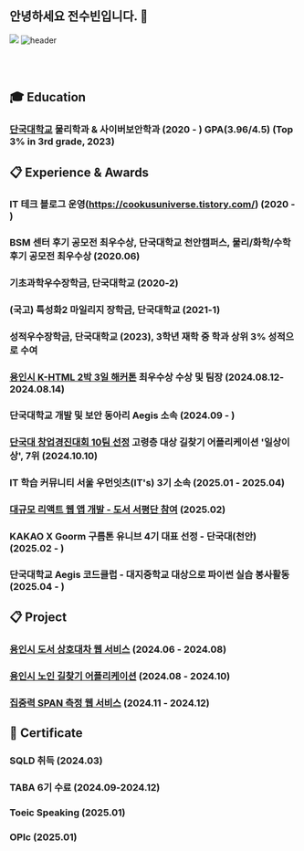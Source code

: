 ## 안녕하세요 전수빈입니다. 👋
<a href="https://hits.seeyoufarm.com"><img src="https://hits.seeyoufarm.com/api/count/incr/badge.svg?url=https%3A%2F%2Fgithub.com%2Fcooku222&count_bg=%2379C83D&title_bg=%23555555&icon=&icon_color=%23E7E7E7&title=hits&edge_flat=false"/></a>
![header](https://capsule-render.vercel.app/api?type=wave&color=auto&height=300&section=header&text=Jeon%20Subin&fontSize=90)

 <br/>
 <br/>

## :mortar_board: Education
### [단국대학교](https://dankook.ac.kr/)  물리학과 & 사이버보안학과 (2020 - ) GPA(3.96/4.5) (Top 3% in 3rd grade, 2023)
##  :clipboard: Experience & Awards
### IT 테크 블로그 운영(https://cookusuniverse.tistory.com/) (2020 - )
### BSM 센터 후기 공모전 최우수상, 단국대학교 천안캠퍼스, 물리/화학/수학 후기 공모전 최우수상 (2020.06)
### 기초과학우수장학금, 단국대학교 (2020-2)  
### (국고) 특성화2 마일리지 장학금, 단국대학교 (2021-1)
### 성적우수장학금, 단국대학교 (2023), 3학년 재학 중 학과 상위 3% 성적으로 수여
### [용인시 K-HTML 2박 3일 해커톤](https://webzine.dankook.ac.kr/news/articleView.html?idxno=180) 최우수상 수상 및 팀장 (2024.08.12-2024.08.14)
### 단국대학교 개발 및 보안 동아리 Aegis 소속 (2024.09 - )
### [단국대 창업경진대회 10팀 선정](https://startup.dankook.ac.kr/web/startup/-13?p_p_id=Bbs_WAR_bbsportlet&p_p_lifecycle=0&p_p_state=normal&p_p_mode=view&p_p_col_id=column-2&p_p_col_count=1&_Bbs_WAR_bbsportlet_curPage=1&_Bbs_WAR_bbsportlet_action=view_message&_Bbs_WAR_bbsportlet_messageId=793567) 고령층 대상 길찾기 어플리케이션 '일상이상', 7위 (2024.10.10)
### IT 학습 커뮤니티 서울 우먼잇츠(IT's) 3기 소속 (2025.01 - 2025.04)
### [대규모 리액트 웹 앱 개발 - 도서 서평단 참여](https://product.kyobobook.co.kr/detail/S000215561417) (2025.02)
### KAKAO X Goorm 구름톤 유니브 4기 대표 선정 - 단국대(천안) (2025.02 - )
### 단국대학교 Aegis 코드클럽 - 대지중학교 대상으로 파이썬 실습 봉사활동 (2025.04 - )

##  :clipboard: Project
### [용인시 도서 상호대차 웹 서비스](https://github.com/MoreThanDaily/Inter-library-Loan) (2024.06 - 2024.08)
### [용인시 노인 길찾기 어플리케이션](https://github.com/MoreThanDaily) (2024.08 - 2024.10) 
### [집중력 SPAN 측정 웹 서비스](https://github.com/TABA6-4/FE) (2024.11 - 2024.12) 

##  🌱 Certificate
### SQLD 취득 (2024.03)
### TABA 6기 수료 (2024.09-2024.12)
### Toeic Speaking (2025.01)
### OPIc (2025.01)
<!--
